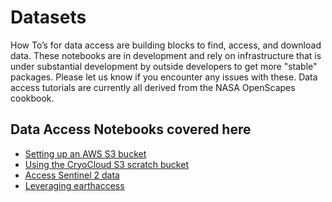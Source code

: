 # Datasets

How To’s for data access are building blocks to find, access, and download data. These notebooks are 
in development and rely on infrastructure that is under substantial development by 
outside developers to get more "stable" packages. Please let us know if you encounter 
any issues with these. Data access tutorials are currently all derived from the NASA OpenScapes cookbook.

## Data Access Notebooks covered here
* [Setting up an AWS S3 bucket](https://book.cryointhecloud.com/how_tos/data_access/Instructions_for_configuring_AWS_S3_bucket.html)
* [Using the CryoCloud S3 scratch bucket](https://book.cryointhecloud.com/how_tos/data_access/CryoCloudScratchBucket.html)
* [Access Sentinel 2 data](https://book.cryointhecloud.com/how_tos/data_access/Cloud_Sentinel2_access.html)
* [Leveraging earthaccess](https://book.cryointhecloud.com/external/ICESat2_Earthaccess.html)
